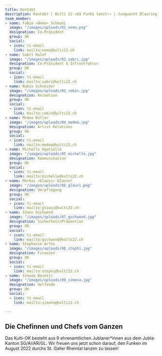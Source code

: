 ```yaml
---
title: Kontakt
description: Kontakt | Kulti 22 «Dä Funkä tanzt!» | Jungwacht Blauring Schweiz
team_member:
- name: Fabio «Nemo» Schmuki
  image: "/images/uploads/01_nemo.png"
  designation: Co-Präsident
  group: OK
  social:
  - icon: ti-email
    link: mailto:nemo@kulti22.ch
- name: Sabri Halef
  image: "/images/uploads/02_sabri.jpg"
  designation: Co-Präsident & Infrastruktur
  group: OK
  social:
  - icon: ti-email
    link: mailto:sabri@kulti22.ch
- name: Robin Schneider
  image: "/images/uploads/03_robin.jpg"
  designation: Animation
  group: OK
  social:
  - icon: ti-email
    link: mailto:robin@kulti22.ch
- name: Medea Koller
  image: "/images/uploads/04_medea.jpg"
  designation: Artist Relations
  group: OK
  social:
  - icon: ti-email
    link: mailto:medea@kulti22.ch
- name: Michelle Agatiello
  image: "/images/uploads/05_michelle.jpg"
  designation: Kommunikation
  group: OK
  social:
  - icon: ti-email
    link: mailto:michelle@kulti22.ch
- name: Markus «Glausi» Glauser
  image: "/images/uploads/06_glausi.png"
  designation: Verpflegung
  group: OK
  social:
  - icon: ti-email
    link: mailto:glausi@kulti22.ch
- name: Simon Gschwend
  image: "/images/uploads/07_gschwend.jpg"
  designation: Sicherheit/Prävention
  group: OK
  social:
  - icon: ti-email
    link: mailto:gschwend@kulti22.ch
- name: Stephanie Artho
  image: "/images/uploads/08_stephi.jpg"
  designation: Finanzen
  group: OK
  social:
  - icon: ti-email
    link: mailto:stephi@kulti22.ch
- name: Simona Bosetti
  image: "/images/uploads/09_simona.jpg"
  designation: Helfende
  group: OK
  social:
  - icon: ti-email
    link: mailto:simona@kulti22.ch

---
```

## Die Chefinnen und Chefs vom Ganzen

Das Kulti-OK besteht aus 9 ehrenamtlichen Jublaner*innen aus dem Jubla-Kanton SG/AI/AR/GL. Wir freuen uns jetzt schon darauf, den Funken im August 2022 durchs St. Galler Rheintal tanzen zu lassen!